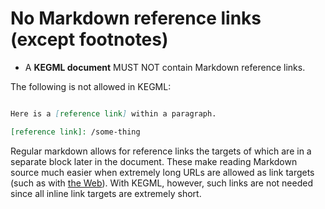 # No Markdown reference links (except footnotes)

* A **KEGML document** MUST NOT contain Markdown reference links.

The following is not allowed in KEGML:

```md

Here is a [reference link] within a paragraph.

[reference link]: /some-thing
```

Regular markdown allows for reference links the targets of which are in a separate block later in the document. These make reading Markdown source much easier when extremely long URLs are allowed as link targets (such as with [the Web](/2)). With KEGML, however, such links are not needed since all inline link targets are extremely short.


